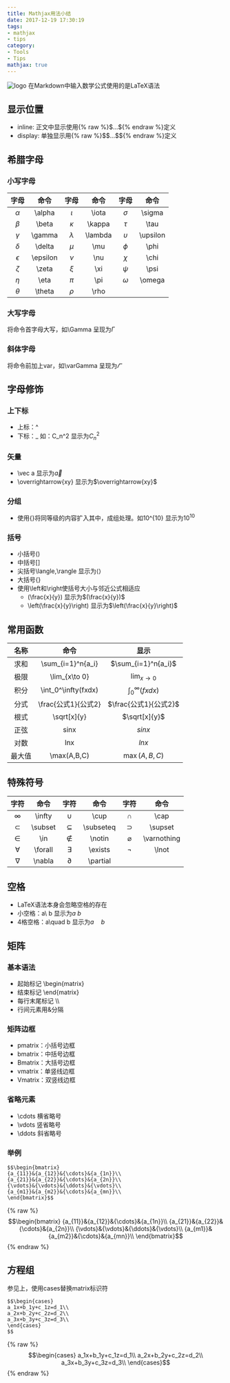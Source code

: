 ```yaml
---
title: Mathjax用法小结
date: 2017-12-19 17:30:19
tags:
- mathjax
- tips
category:
- Tools
- Tips
mathjax: true
---
```


![logo](/images/mathjax_logo.png)
在Markdown中输入数学公式使用的是LaTeX语法

## 显示位置
* inline: 正文中显示使用{% raw %}\$...\${% endraw %}定义
* display: 单独显示用{% raw %}\$\$...\$\${% endraw %}定义

<!-- more -->

## 希腊字母
### 小写字母
|字母|命令|字母|命令|字母|命令|
|:---:|:---:|:---:|:---:|:---:|:---:|
|$\alpha$|\alpha|$\iota$|\iota|$\sigma$|\sigma|
|$\beta$|\beta|$\kappa$|\kappa|$\tau$|\tau|
|$\gamma$|\gamma|$\lambda$|\lambda|$\upsilon$|\upsilon|
|$\delta$|\delta|$\mu$|\mu|$\phi$|\phi|
|$\epsilon$|\epsilon|$\nu$|\nu|$\chi$|\chi|
|$\zeta$|\zeta|$\xi$|\xi|$\psi$|\psi|
|$\eta$|\eta|$\pi$|\pi|$\omega$|\omega|
|$\theta$|\theta|$\rho$|\rho|||

### 大写字母
将命令首字母大写，如\Gamma 呈现为$\Gamma$
### 斜体字母
将命令前加上var，如\varGamma 呈现为$\varGamma$

## 字母修饰
### 上下标
* 上标：^
* 下标：_
如：C_n^2 显示为$C_n^2$
### 矢量
* \vec a 显示为$\vec a$
* \overrightarrow{xy} 显示为$\overrightarrow{xy}$
### 分组
* 使用{}将同等级的内容扩入其中，成组处理。如10^{10} 显示为$10^{10}$
### 括号
* 小括号()
* 中括号[]
* 尖括号\langle,\rangle 显示为$\langle\rangle$
* 大括号\{\}
* 使用\left和\right使括号大小与邻近公式相适应
	* (\frac{x}{y}) 显示为$(\frac{x}{y})$
	* \left(\frac{x}{y}\right) 显示为$\left(\frac{x}{y}\right)$

## 常用函数
|名称|命令|显示|
|:---:|:---:|:---:|
|求和|\sum_{i=1}^n{a_i}|$\sum_{i=1}^n{a_i}$|
|极限|\lim_{x\to 0}|$\lim_{x\to 0}$|
|积分|\int_0^\infty(fxdx)|$\int_0^\infty(fxdx)$|
|分式|\frac{公式1}{公式2}|$\frac{公式1}{公式2}$|
|根式|\sqrt[x]{y}|$\sqrt[x]{y}$|
|正弦|sinx|$sinx$|
|对数|lnx|$lnx$|
|最大值|\max(A,B,C)|$\max(A,B,C)$|

## 特殊符号
|字符|命令|字符|命令|字符|命令|
|:---:|:---:|:---:|:---:|:---:|:---:|
|$\infty$|\infty|$\cup$|\cup|$\cap$|\cap|
|$\subset$|\subset|$\subseteq$|\subseteq|$\supset$|\supset|
|$\in$|\in|$\notin$|\notin|$\varnothing$|\varnothing|
|$\forall$|\forall|$\exists$|\exists|$\lnot$|\lnot|
|$\nabla$|\nabla|$\partial$|\partial|||

## 空格
* LaTeX语法本身会忽略空格的存在
* 小空格：a\ b 显示为$a\ b$
* 4格空格：a\quad b 显示为$a\quad b$

## 矩阵
### 基本语法
* 起始标记 \begin{matrix}
* 结束标记 \end{matrix}
* 每行末尾标记 \\\\
* 行间元素用&分隔

### 矩阵边框
* pmatrix：小括号边框
* bmatrix：中括号边框
* Bmatrix：大括号边框
* vmatrix：单竖线边框
* Vmatrix：双竖线边框

### 省略元素
* \cdots 横省略号
* \vdots 竖省略号
* \ddots 斜省略号

### 举例
```
$$\begin{bmatrix}
{a_{11}}&{a_{12}}&{\cdots}&{a_{1n}}\\
{a_{21}}&{a_{22}}&{\cdots}&{a_{2n}}\\
{\vdots}&{\vdots}&{\ddots}&{\vdots}\\
{a_{m1}}&{a_{m2}}&{\cdots}&{a_{mn}}\\
\end{bmatrix}$$
```

{% raw %}
$$\begin{bmatrix}
{a_{11}}&{a_{12}}&{\cdots}&{a_{1n}}\\
{a_{21}}&{a_{22}}&{\cdots}&{a_{2n}}\\
{\vdots}&{\vdots}&{\ddots}&{\vdots}\\
{a_{m1}}&{a_{m2}}&{\cdots}&{a_{mn}}\\
\end{bmatrix}$$
{% endraw %}

## 方程组
参见上，使用cases替换matrix标识符
```
$$\begin{cases}
a_1x+b_1y+c_1z=d_1\\
a_2x+b_2y+c_2z=d_2\\
a_3x+b_3y+c_3z=d_3\\
\end{cases}
$$
```

{% raw %}
$$\begin{cases}
a_1x+b_1y+c_1z=d_1\\
a_2x+b_2y+c_2z=d_2\\
a_3x+b_3y+c_3z=d_3\\
\end{cases}$$
{% endraw %}




